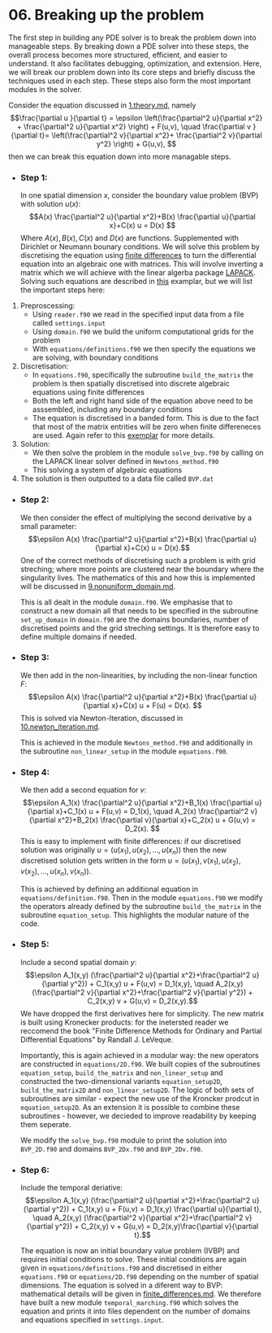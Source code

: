 # 06. Breaking up the problem

The first step in building any PDE solver is to break the problem down into manageable steps. By breaking down a PDE solver into these steps, the overall process becomes more structured, efficient, and easier to understand. It also facilitates debugging, optimization, and extension. Here, we will break our problem down into its core steps and briefly discuss the techniques used in each step. These steps also form the most important modules in the solver.


Consider the equation discussed in [1.theory.md](https://github.com/ImperialCollegeLondon/ReCoDE-Solving-Singular-PDEs-in-Fortran/blob/2-documentation-set-up/notebooks/1.theory.md), 
namely
$$\frac{\partial u }{\partial t} = \epsilon \left(\frac{\partial^2 u}{\partial x^2} + \frac{\partial^2 u}{\partial x^2} \right) + F(u,v),
\quad 
 \frac{\partial v }{\partial t}=  \left(\frac{\partial^2 v}{\partial x^2}+ \frac{\partial^2 v}{\partial y^2} \right) + G(u,v), $$
then we can break this equation down into more managable steps.


  - ### Step 1:
    In one spatial dimension $x$, consider the boundary value problem (BVP) with solution $u(x)$: 
        $$A(x) \frac{\partial^2 u}{\partial x^2}+B(x) \frac{\partial u}{\partial x}+C(x) u  = D(x) $$
    Where $A(x), B(x), C(x)$ and $D(x)$ are functions. Supplemented with Dirichlet or Neumann bounary conditions.
We will solve this problem by discretising the equation using [finite differences](https://en.wikipedia.org/wiki/Finite_difference_method) to turn the differential equation into an algebraic one with matrices.
    This will involve inverting a matrix which we will achieve with the linear algerba package [LAPACK](https://www.netlib.org/lapack/).
    Solving such equations are described in [this](https://github.com/ImperialCollegeLondon/ReCoDE_Diffusion_Code/blob/main/docs/1-numerics.md) examplar, but we will list the important steps here:
  
  1. Preproscessing:
     - Using `reader.f90` we read in the specified input data from a file called `settings.input`
     - Using `domain.f90` we build the uniform computational grids for the problem
     - With `equations/definitions.f90` we then specify the equations we are solving, with boundary conditions
  2. Discretisation:
     - In `equations.f90`, specifically the subroutine `build_the_matrix` the problem is then spatially discretised into discrete algebraic equations using finite differences
     - Both the left and right hand side of the equation above need to be asssembled, including any boundary conditions
     - The equation is discretised in a banded form. This is due to the fact that most of the matrix entrities will be zero when finite differeneces are used. Again refer to this [exemplar](https://github.com/ImperialCollegeLondon/ReCoDE_Diffusion_Code/blob/main/docs/6-sparse-storage.md) for more details.
  3. Solution:
     - We then solve the problem in the module `solve_bvp.f90` by calling on the LAPACK linear solver defined in `Newtons_method.f90`
     - This solving a system of algebraic equations
  4. The solution is then outputted to a data file called `BVP.dat`     


  - ### Step 2:
    We then consider the effect of multiplying the second derivative by a small parameter:
        $$\epsilon A(x) \frac{\partial^2 u}{\partial x^2}+B(x) \frac{\partial u}{\partial x}+C(x) u  = D(x).$$
One of the correct methods of discretising such a problem is with grid streching; where more points are clustered near the boundary where the singularity lives. The mathematics of this and how this is implemented will be discussed in [9.nonuniform_domain.md](https://github.com/ImperialCollegeLondon/ReCoDE-Solving-Singular-PDEs-in-Fortran/blob/2-documentation-set-up/notebooks/9.nonuniform_domain.md).

    This is all dealt in the module `domain.f90`. We emphasise that to construct a new domain all that needs to be specified in the subroutine `set_up_domain` in `domain.f90` are the domains boundaries, number of discretised points and the grid streching settings. It is therefore easy to define multiple domains if needed.  

  - ### Step 3:
    We then add in the non-linearities, by including the non-linear function $F$:
       $$\epsilon A(x) \frac{\partial^2 u}{\partial x^2}+B(x) \frac{\partial u}{\partial x}+C(x) u + F(u) = D(x). $$
    This is solved via Newton-Iteration, discussed in [10.newton_iteration.md](https://github.com/ImperialCollegeLondon/ReCoDE-Solving-Singular-PDEs-in-Fortran/blob/2-documentation-set-up/notebooks/10.newton_iteration.md).

    This is achieved in the module `Newtons_method.f90` and additionally in the subroutine `non_linear_setup` in the module `equations.f90`.

- ### Step 4:
  We then add a second equation for $v$:
       $$\epsilon A_1(x) \frac{\partial^2 u}{\partial x^2}+B_1(x) \frac{\partial u}{\partial x}+C_1(x) u + F(u,v) = D_1(x), \quad  A_2(x) \frac{\partial^2 v}{\partial x^2}+B_2(x) \frac{\partial v}{\partial x}+C_2(x) u + G(u,v) = D_2(x). $$ This is easy to implement with finite differences: if our discretised solution was originally $u = (u(x_1),u(x_2),...,u(x_n))$ then the new discretised solution gets written in the form $u = (u(x_1),v(x_1),u(x_2),v(x_2),...,u(x_n),v(x_n)).$

  This is achieved by defining an additional equation in `equations/definition.f90`. Then in the module `equations.f90` we modify the operators already defined by the subroutine `build_the_matrix` in the subroutine `equation_setup`. This highlights the modular nature of the code.

- ### Step 5:
  Include a second spatial domain $y$:
       $$\epsilon A_1(x,y) (\frac{\partial^2 u}{\partial x^2}+\frac{\partial^2 u}{\partial y^2}) + C_1(x,y) u + F(u,v) = D_1(x,y), \quad  A_2(x,y) (\frac{\partial^2 v}{\partial x^2}+\frac{\partial^2 v}{\partial y^2}) + C_2(x,y) v + G(u,v) = D_2(x,y).$$ We have dropped the first derivatives here for simplicity. The new matrix is built using Kronecker products: for the inetersted reader we reccomend the book "Finite Difference Methods for Ordinary and Partial Differential Equations" by Randall J. LeVeque.

  Importantly, this is again achieved in a modular way: the new operators are constructed in `equations/2D.f90`. We built copies of the subroutines `equation_setup`, `build_the_matrix` and `non_linear_setup` and constructed the two-dimensional variants `equation_setup2D`, `build_the_matrix2D` and `non_linear_setup2D`. The logic of both sets of subroutines are similar - expect the new use of the Kroncker prodcut in `equation_setup2D`. As an extension it is possible to combine these subroutines - however, we decieded to improve readability by keeping them seperate.

  We modify the `solve_bvp.f90` module to print the solution into `BVP_2D.f90` and domains `BVP_2Dx.f90` and `BVP_2Dv.f90`.
    
- ### Step 6:
  Include the temporal deriative:
  $$\epsilon A_1(x,y) (\frac{\partial^2 u}{\partial x^2}+\frac{\partial^2 u}{\partial y^2}) + C_1(x,y) u + F(u,v) = D_1(x,y) \frac{\partial u}{\partial t}, \quad  A_2(x,y) (\frac{\partial^2 v}{\partial x^2}+\frac{\partial^2 v}{\partial y^2}) + C_2(x,y) v + G(u,v) = D_2(x,y)\frac{\partial v}{\partial t}.$$

  The equation is now an initial boundary value problem (IVBP) and requires initial conditions to solve. These initial conditions are again given in `equations/definitions.f90` and discretised in either `equations.f90` or `equations/2D.f90` depending on the number of spatial dimensions.
The equation is solved in a diferent way to BVP: mathematical details will be given in [finite_differences.md](https://github.com/ImperialCollegeLondon/ReCoDE-Solving-Singular-PDEs-in-Fortran/blob/2-documentation-set-up/notebooks/8.finite_differences.md). We therefore have built a new module `temporal_marching.f90` which solves the equation and prints it into files dependent on the number of domains and equations specified in `settings.input`.

